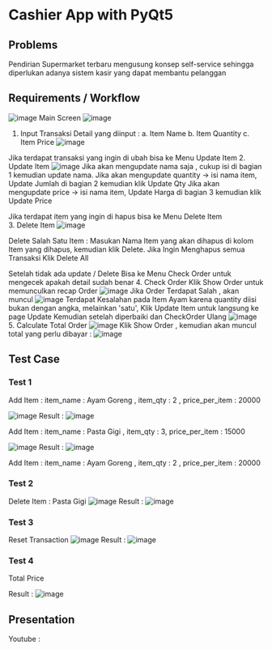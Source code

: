 

# Cashier App with PyQt5 

## Problems 
Pendirian Supermarket terbaru mengusung konsep self-service sehingga diperlukan adanya sistem kasir yang dapat membantu pelanggan




## Requirements / Workflow 
![image](https://raw.githubusercontent.com/fakhrirobi/cashier_app/main/assets/WorkFlow.png)
Main Screen 
![image](https://raw.githubusercontent.com/fakhrirobi/cashier_app/main/assets/main_screen.PNG)
1. Input Transaksi 
   Detail yang diinput : 
   a. Item Name 
   b. Item Quantity 
   c. Item Price 
   ![image](https://raw.githubusercontent.com/fakhrirobi/cashier_app/main/test_result/Test1_a.PNG)

Jika terdapat transaksi yang ingin di ubah bisa ke Menu Update Item 
2. Update Item 
![image](https://raw.githubusercontent.com/fakhrirobi/cashier_app/main/assets/update.png)
Jika akan mengupdate nama saja , cukup isi di bagian 1 kemudian update nama. 
Jika akan mengupdate quantity -> isi nama item, Update Jumlah di bagian 2 kemudian klik Update Qty 
Jika akan mengupdate price -> isi nama item, Update Harga di bagian 3 kemudian klik Update Price 

Jika terdapat item yang ingin di hapus bisa ke Menu Delete Item  
3. Delete Item 
![image](https://raw.githubusercontent.com/fakhrirobi/cashier_app/main/assets/Delete%20Item.PNG)

Delete Salah Satu Item : Masukan Nama Item yang akan dihapus di kolom Item yang dihapus, kemudian klik Delete. 
Jika Ingin Menghapus semua Transaksi Klik Delete All 

Setelah tidak ada update / Delete Bisa ke Menu Check Order untuk mengecek apakah detail sudah benar 
4. Check Order 
Klik Show Order untuk memunculkan recap Order
![image](https://raw.githubusercontent.com/fakhrirobi/cashier_app/main/assets/Show%20Order%20Click.jpg)
Jika Order Terdapat Salah , akan muncul 
![image](https://raw.githubusercontent.com/fakhrirobi/cashier_app/main/assets/CheckOrder_Salah.PNG)
Terdapat Kesalahan pada Item Ayam karena quantity diisi bukan dengan angka, melainkan 'satu', Klik Update Item untuk langsung ke page Update 
Kemudian setelah diperbaiki dan CheckOrder Ulang 
![image](https://raw.githubusercontent.com/fakhrirobi/cashier_app/main/assets/CheckOrder_Benar.PNG)
5. Calculate Total Order
![image](https://raw.githubusercontent.com/fakhrirobi/cashier_app/main/assets/ShowTotal.jpg)
Klik Show Order , kemudian akan muncul total yang perlu dibayar : 
![image](https://raw.githubusercontent.com/fakhrirobi/cashier_app/main/assets/TotalOrder.PNG)



## Test Case 

### Test 1 
Add Item : item_name : Ayam Goreng , item_qty : 2 , price_per_item : 20000

![image](https://github.com/fakhrirobi/cashier_app/raw/main/test_result/Test1_a.PNG)
Result : 
![image](https://raw.githubusercontent.com/fakhrirobi/cashier_app/main/test_result/Test1_a_Result.PNG)


Add Item : item_name : Pasta Gigi , item_qty : 3, price_per_item : 15000

![image](https://raw.githubusercontent.com/fakhrirobi/cashier_app/main/test_result/Test1_b.PNG)
Result : 
![image](https://raw.githubusercontent.com/fakhrirobi/cashier_app/main/test_result/Test1_b_Result.PNG)


Add Item : item_name : Ayam Goreng , item_qty : 2 , price_per_item : 20000
### Test 2 
Delete Item : Pasta Gigi 
![image](https://raw.githubusercontent.com/fakhrirobi/cashier_app/main/test_result/Test2.PNG)
Result : 
![image](https://raw.githubusercontent.com/fakhrirobi/cashier_app/main/test_result/Test2_Result.PNG)

### Test 3 
Reset Transaction
![image](https://raw.githubusercontent.com/fakhrirobi/cashier_app/main/test_result/Test3.PNG)
Result : 
![image](https://raw.githubusercontent.com/fakhrirobi/cashier_app/main/test_result/Test3_Result.PNG)

### Test 4 
Total Price

Result : 
![image](https://raw.githubusercontent.com/fakhrirobi/cashier_app/main/test_result/Test4_Result.PNG)


## Presentation 
Youtube : 

   





